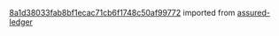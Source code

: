 [8a1d38033fab8bf1ecac71cb6f1748c50af99772](https://github.com/insolar/assured-ledger/commit/8a1d38033fab8bf1ecac71cb6f1748c50af99772) imported from [assured-ledger](https://github.com/insolar/assured-ledger)
